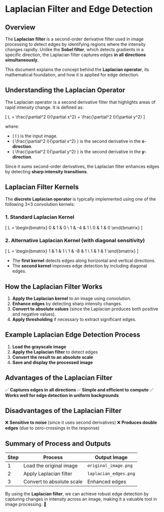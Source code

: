 # Laplacian Filter and Edge Detection

## Overview
The **Laplacian filter** is a second-order derivative filter used in image processing to detect edges by identifying regions where the intensity changes rapidly. Unlike the **Sobel filter**, which detects gradients in a specific direction, the Laplacian filter captures edges **in all directions simultaneously**.

This document explains the concept behind the **Laplacian operator**, its mathematical foundation, and how it is applied for edge detection.

## Understanding the Laplacian Operator
The Laplacian operator is a second derivative filter that highlights areas of rapid intensity change. It is defined as:

\[
L = \frac{\partial^2 I}{\partial x^2} + \frac{\partial^2 I}{\partial y^2}
\]

where:
- \( I \) is the input image.
- \( \frac{\partial^2 I}{\partial x^2} \) is the second derivative in the **x-direction**.
- \( \frac{\partial^2 I}{\partial y^2} \) is the second derivative in the **y-direction**.

Since it sums second-order derivatives, the Laplacian filter enhances edges by detecting **sharp intensity transitions**.

## Laplacian Filter Kernels
The **discrete Laplacian operator** is typically implemented using one of the following 3×3 convolution kernels:

### **1. Standard Laplacian Kernel**
\[
L = \begin{bmatrix} 0 & 1 & 0 \\ 1 & -4 & 1 \\ 0 & 1 & 0 \end{bmatrix}
\]

### **2. Alternative Laplacian Kernel (with diagonal sensitivity)**
\[
L = \begin{bmatrix} 1 & 1 & 1 \\ 1 & -8 & 1 \\ 1 & 1 & 1 \end{bmatrix}
\]

- The **first kernel** detects edges along horizontal and vertical directions.
- The **second kernel** improves edge detection by including diagonal edges.

## How the Laplacian Filter Works
1. **Apply the Laplacian kernel** to an image using convolution.
2. **Enhance edges** by detecting sharp intensity changes.
3. **Convert to absolute values** (since the Laplacian produces both positive and negative values).
4. **Apply thresholding** if necessary to extract significant edges.

## Example Laplacian Edge Detection Process
1. **Load the grayscale image**
2. **Apply the Laplacian filter** to detect edges
3. **Convert the result to an absolute scale**
4. **Save and display the processed image**

## Advantages of the Laplacian Filter
✅ **Captures edges in all directions**
✅ **Simple and efficient to compute**
✅ **Works well for edge detection in uniform backgrounds**

## Disadvantages of the Laplacian Filter
❌ **Sensitive to noise** (since it uses second derivatives)
❌ **Produces double edges** (due to zero-crossings in the response)

## Summary of Process and Outputs
| Step | Process | Output Image |
|------|---------|--------------|
| 1 | Load the original image | `original_image.png` |
| 2 | Apply Laplacian filter | `laplacian_edges.png` |
| 3 | Convert to absolute scale | Enhanced edges |


By using the **Laplacian filter**, we can achieve robust edge detection by capturing changes in intensity across an image, making it a valuable tool in image processing. 🚀


